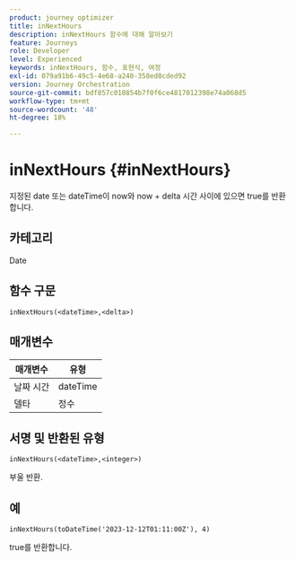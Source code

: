 ```yaml
---
product: journey optimizer
title: inNextHours
description: inNextHours 함수에 대해 알아보기
feature: Journeys
role: Developer
level: Experienced
keywords: inNextHours, 함수, 표현식, 여정
exl-id: 079a91b6-49c5-4e68-a240-358ed0cded92
version: Journey Orchestration
source-git-commit: bdf857c010854b7f0f6ce4817012398e74a068d5
workflow-type: tm+mt
source-wordcount: '48'
ht-degree: 18%

---
```


# inNextHours {#inNextHours}

지정된 date 또는 dateTime이 now와 now + delta 시간 사이에 있으면 true를 반환합니다.

## 카테고리

Date

## 함수 구문

`inNextHours(<dateTime>,<delta>)`

## 매개변수

| 매개변수 | 유형 |
|-----------|------------------|
| 날짜 시간 | dateTime |
| 델타 | 정수 |

## 서명 및 반환된 유형

`inNextHours(<dateTime>,<integer>)`

부울 반환.

## 예

`inNextHours(toDateTime('2023-12-12T01:11:00Z'), 4)`

true를 반환합니다.
